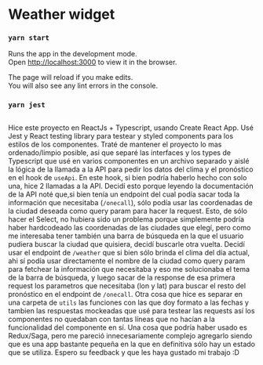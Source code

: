 # Weather widget

### `yarn start`

Runs the app in the development mode.\
Open [http://localhost:3000](http://localhost:3000) to view it in the browser.

The page will reload if you make edits.\
You will also see any lint errors in the console.

### `yarn jest`

##

Hice este proyecto en ReactJs + Typescript, usando Create React App. Usé Jest y React testing library para testear y styled components para los estilos de los componentes.
Traté de mantener el proyecto lo mas ordenado/limpio posible, asi que separé las interfaces y los types de Typescript que usé en varios componentes en un archivo separado y aislé la lógica de la llamada a la API para pedir los datos del clima y el pronóstico en el hook de `useApi`. En este hook, si bien podría haberlo hecho con solo una, hice 2 llamadas a la API. Decidí esto porque leyendo la documentación de la API noté que,si bien tenía un endpoint del cual podía sacar toda la información que necesitaba (`/onecall`), sólo podía usar las coordenadas de la ciudad deseada como query param para hacer la request. Esto, de sólo hacer el Select, no hubiera sido un problema porque simplemente podría haber hardcodeado las coordenadas de las ciudades que elegí, pero como me interesaba tener también una barra de búsqueda en la que el usuario pudiera buscar la ciudad que quisiera, decidí buscarle otra vuelta. Decidí usar el endpoint de `/weather` que si bien sólo brinda el clima del día actual, ahi sí podía usar directamente el nombre de la ciudad como query param para fetchear la información que necesitaba y eso me solucionaba el tema de la barra de búsqueda, y luego sacar de la response de esa primera request los parametros que necesitaba (lon y lat) para buscar el resto del pronóstico en el endpoint de `/onecall`.
Otra cosa que hice es separar en una carpeta de `utils` las funciones con las que doy formato a las fechas y tambien las respuestas mockeadas que usé para testear las requests así los componentes no quedaban con tantas líneas que no hacían a la funcionalidad del componente en sí.
Una cosa que podría haber usado es Redux/Saga, pero me pareció innecesariamente complejo agregarlo siendo que es una app bastante pequeña en la que en definitiva sólo hay un estado que se utiliza.
Espero su feedback y que les haya gustado mi trabajo :D

